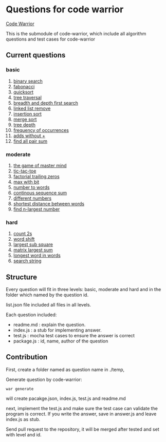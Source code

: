 # Questions for code warrior

[Code Warrior](http://github.com/Rafe/code-warrior)

This is the submodule of code-warrior, which include all algorithm questions 
and test cases for code-warrior

## Current questions

### basic

1. [binary search](https://github.com/Rafe/code-warrior-questions/tree/master/basic/1)
2. [fabonacci](https://github.com/Rafe/code-warrior-questions/tree/master/basic/2)
3. [quicksort](https://github.com/Rafe/code-warrior-questions/tree/master/basic/3)
4. [tree traversal](https://github.com/Rafe/code-warrior-questions/tree/master/basic/4)
5. [breadth and depth first search](https://github.com/Rafe/code-warrior-questions/tree/master/basic/5)
6. [linked list remove](https://github.com/Rafe/code-warrior-questions/tree/master/basic/6)
7. [insertion sort](https://github.com/Rafe/code-warrior-questions/tree/master/basic/7)
8. [merge sort](https://github.com/Rafe/code-warrior-questions/tree/master/basic/8)
9. [tree depth](https://github.com/Rafe/code-warrior-questions/tree/master/basic/9)
10. [frequency of occurrences](https://github.com/Rafe/code-warrior-questions/tree/master/basic/10)
11. [adds without +](https://github.com/Rafe/code-warrior-questions/tree/master/basic/11)
12. [find all pair sum](https://github.com/Rafe/code-warrior-questions/tree/master/basic/12)

### moderate

1. [the game of master mind](https://github.com/Rafe/code-warrior-questions/tree/master/moderate/1)
2. [tic-tac-toe](https://github.com/Rafe/code-warrior-questions/tree/master/moderate/2)
3. [factorial trailing zeros](https://github.com/Rafe/code-warrior-questions/tree/master/moderate/3)
4. [max with bit](https://github.com/Rafe/code-warrior-questions/tree/master/moderate/4)
5. [number to words](https://github.com/Rafe/code-warrior-questions/tree/master/moderate/5)
6. [continous sequence sum](https://github.com/Rafe/code-warrior-questions/tree/master/moderate/6)
7. [different numbers](https://github.com/Rafe/code-warrior-questions/tree/master/moderate/7)
8. [shortest distance between words](https://github.com/Rafe/code-warrior-questions/tree/master/moderate/8)
9. [find n-largest number](https://github.com/Rafe/code-warrior-questions/tree/master/moderate/9)

### hard

1. [count 2s](https://github.com/Rafe/code-warrior-questions/tree/master/hard/1)
2. [word shift](https://github.com/Rafe/code-warrior-questions/tree/master/hard/2)
3. [largest sub square](https://github.com/Rafe/code-warrior-questions/tree/master/hard/3)
4. [matrix largest sum](https://github.com/Rafe/code-warrior-questions/tree/master/hard/4)
5. [longest word in words](https://github.com/Rafe/code-warrior-questions/tree/master/hard/5)
6. [search string](https://github.com/Rafe/code-warrior-questions/tree/master/hard/6)



## Structure

Every question will fit in three levels: basic, moderate and hard
and in the folder which named by the question id.

list.json file included all files in all levels.

Each question included:

+ readme.md : explain the question.
+ index.js : a stub for implementing answer.
+ test.js : mocha test cases to ensure the answer is correct
+ package.js : id, name, author of the question

## Contribution

First, create a folder named as question name in ./temp, 

Generate question by code-warrior:

    war generate

will create pacakge.json, index.js, test.js and readme.md

next, implement the test.js and make sure the test case can validate the program is correct.
If you write the answer, save in answer.js and leave index.js as stub.

Send pull request to the repository, it will be merged after tested and set with level and id.

